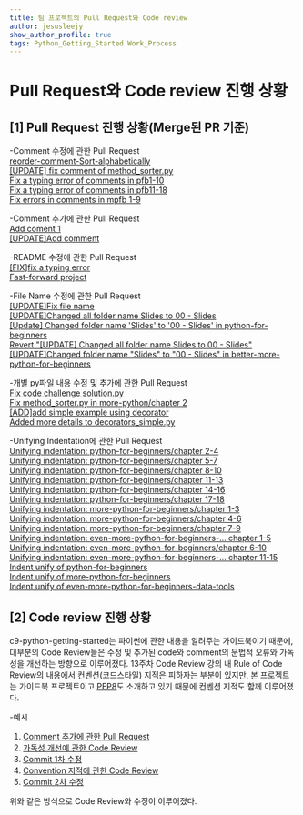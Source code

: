 ```yaml
---
title: 팀 프로젝트의 Pull Request와 Code review 
author: jesusleejy 
show_author_profile: true
tags: Python_Getting_Started Work_Process
---
```


Pull Request와 Code review 진행 상황
======================================

[1] Pull Request 진행 상황(Merge된 PR 기준)
----------------------------------------

-Comment 수정에 관한 Pull Request  
[reorder-comment-Sort-alphabetically](https://github.com/20-1-SKKU-OSS/c9-python-getting-started/pull/1)  
[[UPDATE] fix comment of method_sorter.py](https://github.com/20-1-SKKU-OSS/c9-python-getting-started/pull/23)  
[Fix a typing error of comments in pfb1-10](https://github.com/20-1-SKKU-OSS/c9-python-getting-started/pull/49)  
[Fix a typing error of comments in pfb11-18](https://github.com/20-1-SKKU-OSS/c9-python-getting-started/pull/53)  
[Fix errors in comments in mpfb 1-9](https://github.com/20-1-SKKU-OSS/c9-python-getting-started/pull/52)

-Comment 추가에 관한 Pull Request  
[Add coment 1](https://github.com/20-1-SKKU-OSS/c9-python-getting-started/pull/5)  
[[UPDATE]Add comment](https://github.com/20-1-SKKU-OSS/c9-python-getting-started/pull/14)

-README 수정에 관한 Pull Request  
[[FIX]fix a typing error](https://github.com/20-1-SKKU-OSS/c9-python-getting-started/pull/13)  
[Fast-forward project](https://github.com/20-1-SKKU-OSS/c9-python-getting-started/pull/17)

-File Name 수정에 관한 Pull Request  
[[UPDATE]Fix file name](https://github.com/20-1-SKKU-OSS/c9-python-getting-started/pull/3)  
[[UPDATE]Changed all folder name Slides to 00 - Slides](https://github.com/20-1-SKKU-OSS/c9-python-getting-started/pull/12)  
[[Update] Changed folder name 'Slides' to '00 - Slides' in python-for-beginners](https://github.com/20-1-SKKU-OSS/c9-python-getting-started/pull/18)  
[Revert "[UPDATE] Changed all folder name Slides to 00 - Slides"](https://github.com/20-1-SKKU-OSS/c9-python-getting-started/pull/16)  
[[UPDATE]Changed folder name "Slides" to "00 - Slides" in better-more-python-for-beginners](https://github.com/20-1-SKKU-OSS/c9-python-getting-started/pull/47)

-개별 py파일 내용 수정 및 추가에 관한 Pull Request  
[Fix code challenge solution.py](https://github.com/20-1-SKKU-OSS/c9-python-getting-started/pull/4)  
[Fix method_sorter.py in more-python/chapter 2](https://github.com/20-1-SKKU-OSS/c9-python-getting-started/pull/7)  
[[ADD]add simple example using decorator](https://github.com/20-1-SKKU-OSS/c9-python-getting-started/pull/8)  
[Added more details to decorators_simple.py](https://github.com/20-1-SKKU-OSS/c9-python-getting-started/pull/24)

-Unifying Indentation에 관한 Pull Request  
[Unifying indentation: python-for-beginners/chapter 2-4](https://github.com/20-1-SKKU-OSS/c9-python-getting-started/pull/28)  
[Unifying indentation: python-for-beginners/chapter 5-7](https://github.com/20-1-SKKU-OSS/c9-python-getting-started/pull/51)  
[Unifying indentation: python-for-beginners/chapter 8-10](https://github.com/20-1-SKKU-OSS/c9-python-getting-started/pull/31)  
[Unifying indentation: python-for-beginners/chapter 11-13](https://github.com/20-1-SKKU-OSS/c9-python-getting-started/pull/39)  
[Unifying indentation: python-for-beginners/chapter 14-16](https://github.com/20-1-SKKU-OSS/c9-python-getting-started/pull/41)  
[Unifying indentation: python-for-beginners/chapter 17-18](https://github.com/20-1-SKKU-OSS/c9-python-getting-started/pull/43)  
[Unifying indentation: more-python-for-beginners/chapter 1-3](https://github.com/20-1-SKKU-OSS/c9-python-getting-started/pull/30)  
[Unifying indentation: more-python-for-beginners/chapter 4-6](https://github.com/20-1-SKKU-OSS/c9-python-getting-started/pull/33)  
[Unifying indentation: more-python-for-beginners/chapter 7-9](https://github.com/20-1-SKKU-OSS/c9-python-getting-started/pull/36)  
[Unifying indentation: even-more-python-for-beginners-... chapter 1-5](https://github.com/20-1-SKKU-OSS/c9-python-getting-started/pull/22)  
[Unifying indentation: even-more-python-for-beginners/chapter 6-10](https://github.com/20-1-SKKU-OSS/c9-python-getting-started/pull/46)  
[Unifying indentation: even-more-python-for-beginners-... chapter 11-15](https://github.com/20-1-SKKU-OSS/c9-python-getting-started/pull/48)  
[Indent unify of python-for-beginners](https://github.com/20-1-SKKU-OSS/c9-python-getting-started/pull/54)  
[Indent unify of more-python-for-beginners](https://github.com/20-1-SKKU-OSS/c9-python-getting-started/pull/55)  
[Indent unify of even-more-python-for-beginners-data-tools](https://github.com/20-1-SKKU-OSS/c9-python-getting-started/pull/56)

[2] Code review 진행 상황
----------------------------------------

c9-python-getting-started는 파이썬에 관한 내용을 알려주는 가이드북이기 때문에, 
대부분의 Code Review들은 수정 및 추가된 code와 comment의 문법적 오류와 가독성을 개선하는 방향으로 이루어졌다.
13주차 Code Review 강의 내 Rule of Code Review의 내용에서 컨벤션(코드스타일) 지적은 피하자는 부분이 있지만,
본 프로젝트는 가이드북 프로젝트이고 [PEP8](https://www.python.org/dev/peps/pep-0008/)도 소개하고 있기 때문에 컨벤션 지적도 함께 이루어졌다.

-예시
1. [Comment 추가에 관한 Pull Request](https://github.com/20-1-SKKU-OSS/c9-python-getting-started/pull/5)  
2. [가독성 개선에 관한 Code Review](https://github.com/20-1-SKKU-OSS/c9-python-getting-started/pull/5#pullrequestreview-421394463)  
3. [Commit 1차 수정](https://github.com/20-1-SKKU-OSS/c9-python-getting-started/pull/5/commits/c47e8a63cecf5b4b6bce5c174f82121a16667dc4)  
4. [Convention 지적에 관한 Code Review](https://github.com/20-1-SKKU-OSS/c9-python-getting-started/pull/5#pullrequestreview-421482094)  
5. [Commit 2차 수정](https://github.com/20-1-SKKU-OSS/c9-python-getting-started/pull/5/commits/87fcdccb86f312388d1dc320198fcacf9b7f7236)

위와 같은 방식으로 Code Review와 수정이 이루어졌다.

